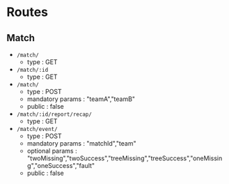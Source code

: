# Routes

## Match

* `/match/`
    * type : GET
* `/match/:id`
    * type : GET
* `/match/`
    * type : POST
    * mandatory params : "teamA","teamB"
    * public : false
* `/match/:id/report/recap/`
    * type : GET
* `/match/event/`
    * type : POST
    * mandatory params : "matchId","team"
    * optional params : "twoMissing","twoSuccess","treeMissing","treeSuccess","oneMissing","oneSuccess","fault"
    * public : false